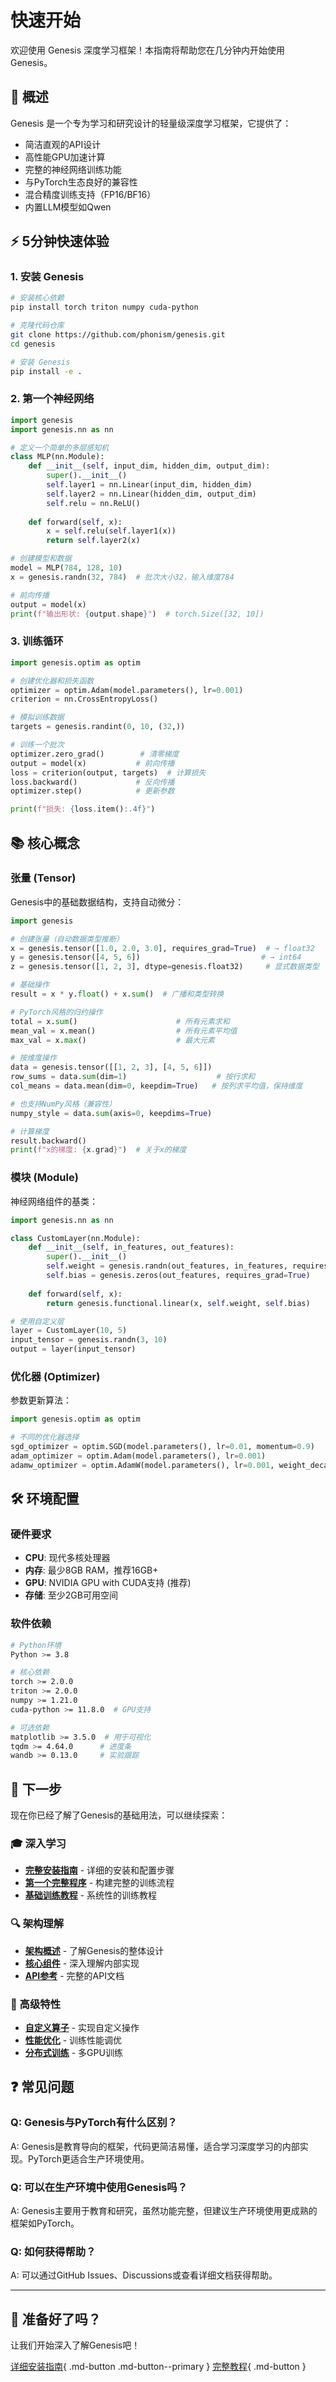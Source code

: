 # 快速开始

欢迎使用 Genesis 深度学习框架！本指南将帮助您在几分钟内开始使用 Genesis。

## 🎯 概述

Genesis 是一个专为学习和研究设计的轻量级深度学习框架，它提供了：

- 简洁直观的API设计
- 高性能GPU加速计算
- 完整的神经网络训练功能
- 与PyTorch生态良好的兼容性
- 混合精度训练支持（FP16/BF16）
- 内置LLM模型如Qwen

## ⚡ 5分钟快速体验

### 1. 安装 Genesis

```bash
# 安装核心依赖
pip install torch triton numpy cuda-python

# 克隆代码仓库
git clone https://github.com/phonism/genesis.git
cd genesis

# 安装 Genesis
pip install -e .
```

### 2. 第一个神经网络

```python
import genesis
import genesis.nn as nn

# 定义一个简单的多层感知机
class MLP(nn.Module):
    def __init__(self, input_dim, hidden_dim, output_dim):
        super().__init__()
        self.layer1 = nn.Linear(input_dim, hidden_dim)
        self.layer2 = nn.Linear(hidden_dim, output_dim)
        self.relu = nn.ReLU()
    
    def forward(self, x):
        x = self.relu(self.layer1(x))
        return self.layer2(x)

# 创建模型和数据
model = MLP(784, 128, 10)
x = genesis.randn(32, 784)  # 批次大小32，输入维度784

# 前向传播
output = model(x)
print(f"输出形状: {output.shape}")  # torch.Size([32, 10])
```

### 3. 训练循环

```python
import genesis.optim as optim

# 创建优化器和损失函数
optimizer = optim.Adam(model.parameters(), lr=0.001)
criterion = nn.CrossEntropyLoss()

# 模拟训练数据
targets = genesis.randint(0, 10, (32,))

# 训练一个批次
optimizer.zero_grad()        # 清零梯度
output = model(x)           # 前向传播
loss = criterion(output, targets)  # 计算损失
loss.backward()             # 反向传播
optimizer.step()            # 更新参数

print(f"损失: {loss.item():.4f}")
```

## 📚 核心概念

### 张量 (Tensor)
Genesis中的基础数据结构，支持自动微分：

```python
import genesis

# 创建张量（自动数据类型推断）
x = genesis.tensor([1.0, 2.0, 3.0], requires_grad=True)  # → float32
y = genesis.tensor([4, 5, 6])                           # → int64
z = genesis.tensor([1, 2, 3], dtype=genesis.float32)     # 显式数据类型

# 基础操作
result = x * y.float() + x.sum()  # 广播和类型转换

# PyTorch风格的归约操作
total = x.sum()                      # 所有元素求和
mean_val = x.mean()                  # 所有元素平均值
max_val = x.max()                    # 最大元素

# 按维度操作
data = genesis.tensor([[1, 2, 3], [4, 5, 6]])
row_sums = data.sum(dim=1)                    # 按行求和
col_means = data.mean(dim=0, keepdim=True)   # 按列求平均值，保持维度

# 也支持NumPy风格（兼容性）
numpy_style = data.sum(axis=0, keepdims=True)

# 计算梯度
result.backward()
print(f"x的梯度: {x.grad}")  # 关于x的梯度
```

### 模块 (Module)
神经网络组件的基类：

```python
import genesis.nn as nn

class CustomLayer(nn.Module):
    def __init__(self, in_features, out_features):
        super().__init__()
        self.weight = genesis.randn(out_features, in_features, requires_grad=True)
        self.bias = genesis.zeros(out_features, requires_grad=True)
    
    def forward(self, x):
        return genesis.functional.linear(x, self.weight, self.bias)

# 使用自定义层
layer = CustomLayer(10, 5)
input_tensor = genesis.randn(3, 10)
output = layer(input_tensor)
```

### 优化器 (Optimizer)
参数更新算法：

```python
import genesis.optim as optim

# 不同的优化器选择
sgd_optimizer = optim.SGD(model.parameters(), lr=0.01, momentum=0.9)
adam_optimizer = optim.Adam(model.parameters(), lr=0.001)
adamw_optimizer = optim.AdamW(model.parameters(), lr=0.001, weight_decay=0.01)
```

## 🛠️ 环境配置

### 硬件要求

- **CPU**: 现代多核处理器
- **内存**: 最少8GB RAM，推荐16GB+
- **GPU**: NVIDIA GPU with CUDA支持 (推荐)
- **存储**: 至少2GB可用空间

### 软件依赖

```bash
# Python环境
Python >= 3.8

# 核心依赖
torch >= 2.0.0
triton >= 2.0.0
numpy >= 1.21.0
cuda-python >= 11.8.0  # GPU支持

# 可选依赖
matplotlib >= 3.5.0  # 用于可视化
tqdm >= 4.64.0      # 进度条
wandb >= 0.13.0     # 实验跟踪
```

## 📖 下一步

现在你已经了解了Genesis的基础用法，可以继续探索：

### 🎓 深入学习
- [**完整安装指南**](installation.md) - 详细的安装和配置步骤
- [**第一个完整程序**](first-steps.md) - 构建完整的训练流程
- [**基础训练教程**](../tutorials/basic-training.md) - 系统性的训练教程

### 🔍 架构理解
- [**架构概述**](../architecture/index.md) - 了解Genesis的整体设计
- [**核心组件**](../core-components/index.md) - 深入理解内部实现
- [**API参考**](../api-reference/index.md) - 完整的API文档

### 🚀 高级特性
- [**自定义算子**](../tutorials/custom-ops.md) - 实现自定义操作
- [**性能优化**](../tutorials/performance-tuning.md) - 训练性能调优
- [**分布式训练**](../tutorials/distributed-training.md) - 多GPU训练

## ❓ 常见问题

### Q: Genesis与PyTorch有什么区别？
A: Genesis是教育导向的框架，代码更简洁易懂，适合学习深度学习的内部实现。PyTorch更适合生产环境使用。

### Q: 可以在生产环境中使用Genesis吗？
A: Genesis主要用于教育和研究，虽然功能完整，但建议生产环境使用更成熟的框架如PyTorch。

### Q: 如何获得帮助？
A: 可以通过GitHub Issues、Discussions或查看详细文档获得帮助。

---

## 🎉 准备好了吗？

让我们开始深入了解Genesis吧！

[详细安装指南](installation.md){ .md-button .md-button--primary }
[完整教程](../tutorials/index.md){ .md-button }